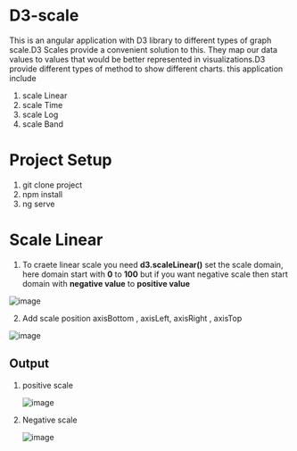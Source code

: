 # D3-scale
This is an angular application with D3 library to different types of graph scale.D3 Scales provide a convenient solution to this. They map our data values to values that would be better represented in visualizations.D3 provide different types of method to show different charts.
this application include 
1. scale Linear
2. scale Time
3. scale Log
4. scale Band

# Project Setup
1. git clone project
2. npm install
3. ng serve

# Scale Linear
 1. To craete linear scale you need **d3.scaleLinear()** 
 set the scale domain, here domain start with **0** to **100** but if you want negative scale then start domain with **negative value** to **positive value**
 
 ![image](https://user-images.githubusercontent.com/25982054/124363163-54542c00-dc57-11eb-989b-f6e952865e92.png)
 
 
 2. Add scale position axisBottom , axisLeft, axisRight , axisTop
 
 ![image](https://user-images.githubusercontent.com/25982054/124363245-c9276600-dc57-11eb-953b-b944be98bbe0.png)
 
 ## Output
 1. positive scale
 
    ![image](https://user-images.githubusercontent.com/25982054/124363299-0986e400-dc58-11eb-8abb-f9b752d320ef.png)
 2. Negative scale
 
    ![image](https://user-images.githubusercontent.com/25982054/124363411-b6f9f780-dc58-11eb-8a2b-38f2f6a35ac1.png)




 
